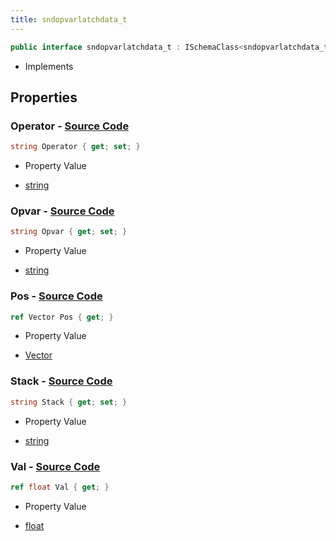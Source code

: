 ```yaml
---
title: sndopvarlatchdata_t
---
```


```csharp
public interface sndopvarlatchdata_t : ISchemaClass<sndopvarlatchdata_t>, ISchemaField, ISchemaClass, INativeHandle
```

- Implements

## Properties

### **Operator** - [Source Code](https://github.com/swiftly-solution/swiftlys2/blob/main/managed/src/SwiftlyS2.Generated/Schemas/Interfaces/sndopvarlatchdata_t.cs#L18)

```csharp
string Operator { get; set; }
```

- Property Value

- [string](https://learn.microsoft.com/dotnet/api/system.string)

### **Opvar** - [Source Code](https://github.com/swiftly-solution/swiftlys2/blob/main/managed/src/SwiftlyS2.Generated/Schemas/Interfaces/sndopvarlatchdata_t.cs#L20)

```csharp
string Opvar { get; set; }
```

- Property Value

- [string](https://learn.microsoft.com/dotnet/api/system.string)

### **Pos** - [Source Code](https://github.com/swiftly-solution/swiftlys2/blob/main/managed/src/SwiftlyS2.Generated/Schemas/Interfaces/sndopvarlatchdata_t.cs#L24)

```csharp
ref Vector Pos { get; }
```

- Property Value

- [Vector](/docs/api/shared/natives/vector)

### **Stack** - [Source Code](https://github.com/swiftly-solution/swiftlys2/blob/main/managed/src/SwiftlyS2.Generated/Schemas/Interfaces/sndopvarlatchdata_t.cs#L16)

```csharp
string Stack { get; set; }
```

- Property Value

- [string](https://learn.microsoft.com/dotnet/api/system.string)

### **Val** - [Source Code](https://github.com/swiftly-solution/swiftlys2/blob/main/managed/src/SwiftlyS2.Generated/Schemas/Interfaces/sndopvarlatchdata_t.cs#L22)

```csharp
ref float Val { get; }
```

- Property Value

- [float](https://learn.microsoft.com/dotnet/api/system.single)

